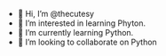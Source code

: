 - 👋 Hi, I’m @thecutesy
- 👀 I’m interested in learning Phyton.
- 🌱 I’m currently learning Python.
- 💞️ I’m looking to collaborate on Python

<!---
thecutesy/thecutesy is a ✨ special ✨ repository because its `README.md` (this file) appears on your GitHub profile.
You can click the Preview link to take a look at your changes.
--->
